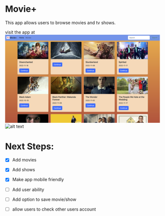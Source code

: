 # Movie+
This app allows users to browse movies and tv shows. 

visit the app at 
![alt text]('./../src/images/home.png)
![alt text]('./../src/images/movie.png)

# Next Steps:



- [x] Add movies
- [x] Add shows
- [x] Make app mobile friendly
- [ ] Add user ability
- [ ] Add option to save movie/show
- [ ] allow users to check other users account
  